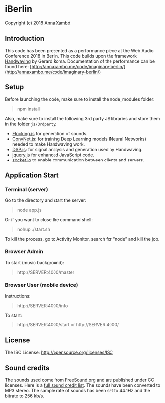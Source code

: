 # iBerlin

Copyright (c) 2018 [Anna Xambó](anna.xambo@ntnu.no)

## Introduction

This code has been presented as a performance piece at the Web Audio Conference 2018 in Berlin. This code builds upon the framework [Handwaving](https://github.com/g-roma/handwaving) by Gerard Roma. Documentation of the performance can be found here: [http://annaxambo.me/code/imaginary-berlin/](http://annaxambo.me/code/imaginary-berlin/)

## Setup

Before launching the code, make sure to install the node_modules folder:

> npm install

Also, make sure to install the following 3rd party JS libraries and store them in the folder `js/3rdparty`:

- [Flocking.js](http://flockingjs.org/) for generation of sounds.
- [ConvNet.js](http://cs.stanford.edu/people/karpathy/convnetjs/): for training Deep Learning models (Neural Networks) needed to make Handwaving work.
- [DSP.js](https://github.com/corbanbrook/dsp.js/): for signal analysis and generation used by Handwaving.
- [jquery.js](https://jquery.com/) for enhanced JavaScript code.
- [socket.io](https://www.npmjs.com/package/socket.io) to enable communication between clients and servers.


## Application Start

### Terminal (server)

Go to the directory and start the server:

> node app.js

Or if you want to close the command shell:

> nohup ./start.sh

To kill the process, go to Activity Monitor, search for “node” and kill the job.

### Browser Admin

To start (music background):

> http://SERVER:4000/master

<!-- To reset:

> http://SERVER:4000/_reset_ -->


### Browser User (mobile device)

Instructions:

> http://SERVER:4000/info

To start:

> http://SERVER:4000/start or http://SERVER:4000/


## License

The ISC License: http://opensource.org/licenses/ISC


## Sound credits

The sounds used come from FreeSound.org and are published under CC licenses. Here is a [full sound credit list](public/snd/credits.txt). The sounds have been converted to MP3 stereo. The sample rate of sounds has been set to 44.1Hz and the bitrate to 256 kb/s.
